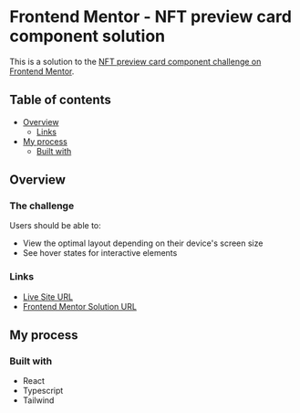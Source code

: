# Frontend Mentor - NFT preview card component solution

This is a solution to the [NFT preview card component challenge on Frontend Mentor](https://www.frontendmentor.io/challenges/nft-preview-card-component-SbdUL_w0U).

## Table of contents

- [Overview](#overview)
  - [Links](#links)
- [My process](#my-process)
  - [Built with](#built-with)

## Overview

### The challenge

Users should be able to:

- View the optimal layout depending on their device's screen size
- See hover states for interactive elements

### Links

- [Live Site URL](https://rachaelhrlm.github.io/fm-nft-preview-card-component/)
- [Frontend Mentor Solution URL](https://www.frontendmentor.io/solutions/nft-preview-card-component-solution-reacttypescripttailwind-ryk3lKlHq)

## My process

### Built with

- React
- Typescript
- Tailwind
